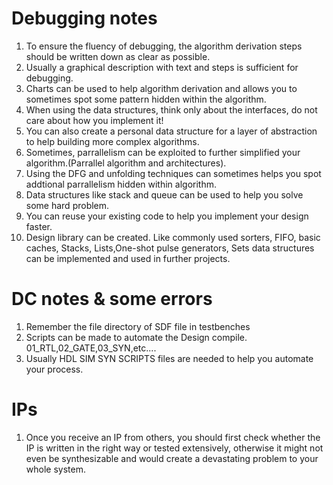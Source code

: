 # Debugging notes
1. To ensure the fluency of debugging, the algorithm derivation steps should be written down as clear as possible.
2. Usually a graphical description with text and steps is sufficient for debugging.
3. Charts can be used to help algorithm derivation and allows you to sometimes spot some pattern hidden within the algorithm.
4. When using the data structures, think only about the interfaces, do not care about how you implement it!
5. You can also create a personal data structure for a layer of abstraction to help building more complex algorithms.
6. Sometimes, parrallelism can be exploited to further simplified your algorithm.(Parrallel algorithm and architectures).
7. Using the DFG and unfolding techniques can sometimes helps you spot addtional parrallelism hidden within algorithm.
8. Data structures like stack and queue can be used to help you solve some hard problem.
9. You can reuse your existing code to help you implement your design faster.
10. Design library can be created. Like commonly used sorters, FIFO, basic caches, Stacks, Lists,One-shot pulse generators, Sets data structures can be implemented and used in further projects.

# DC notes & some errors
1. Remember the file directory of SDF file in testbenches
2. Scripts can be made to automate the Design compile. 01_RTL,02_GATE,03_SYN,etc....
3. Usually HDL SIM SYN SCRIPTS files are needed to help you automate your process.

# IPs
1. Once you receive an IP from others, you should first check whether the IP is written in the right way or tested extensively, otherwise it might not even be synthesizable and would create a devastating problem to your whole system.